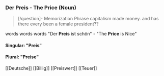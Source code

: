 ### Der Preis - The Price   (Noun)

> [!question]- Memorization Phrase
> capitalism made money. and has there every been a female president??

words words words
"Der **Preis** ist schön" - "The **Price** is Nice"

#### Singular: "Preis"
#### Plural: "Preise"



[[Deutsche]]
[[Billig]]
[[Preiswert]]
[[Teuer]]
